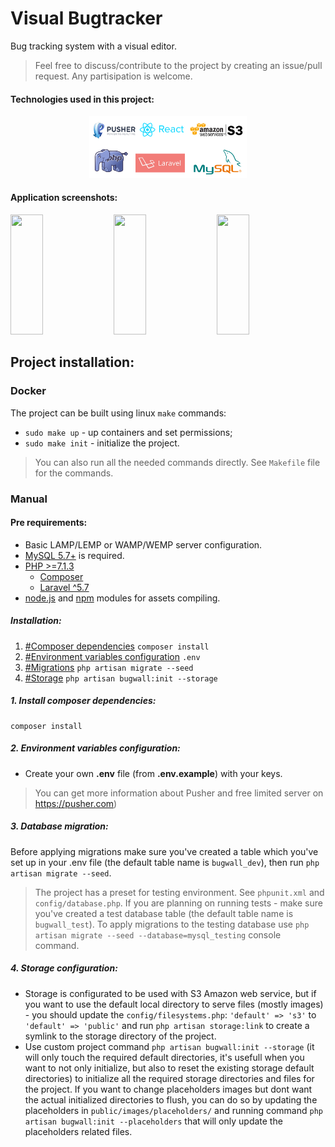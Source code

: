 # Visual Bugtracker

Bug tracking system with a visual editor.
> Feel free to discuss/contribute to the project by creating an issue/pull request. Any partisipation is welcome.

#### Technologies used in this project:
<p align="center">
<img width="50%" src="https://github.com/StanislavBogatov/BugWall_Visual_Bugtracker/blob/master/github_screenshots/technologies_used.PNG?raw=true"></img>
</p>


#### Application screenshots:

<img height="192px" width="32%" src="https://raw.githubusercontent.com/stasgar/Visual_Bugtracker/master/github_screenshots/pages_screenshots/Projects.png"></img>
<img height="192px" width="32%" src="https://raw.githubusercontent.com/stasgar/Visual_Bugtracker/master/github_screenshots/pages_screenshots/Issues.png"></img>
<img height="192px" width="32%" src="https://raw.githubusercontent.com/stasgar/Visual_Bugtracker/master/github_screenshots/pages_screenshots/Editor.png"></img>

## Project installation:

### Docker

The project can be built using linux `make` commands:
- `sudo make up` - up containers and set permissions;
- `sudo make init` - initialize the project.

> You can also run all the needed commands directly. See `Makefile` file for the commands.

### Manual

#### Pre requirements:
- Basic LAMP/LEMP or WAMP/WEMP server configuration.
- [MySQL 5.7+](https://www.mysql.com/ "MySQL official website") is required.
- [PHP >=7.1.3](https://php.net "PHP official website")
    - [Composer](https://getcomposer.org "Composer official website")
    - [Laravel ^5.7](https://laravel.com "Laravel official website")
- [node.js](https://nodejs.org/en/ "nodejs official website") and [npm](https://www.npmjs.com/ "nodejs official website") modules for assets compiling.

##### Installation:
1. [#Composer dependencies](#1-install-composer-dependencies) `composer install`
2. [#Environment variables configuration](#2-create-your-own-env-file-from-envexample-with-your-keys) `.env`
3. [#Migrations](#3-database-migration) `php artisan migrate --seed`
4. [#Storage](#4-storage-configuration) `php artisan bugwall:init --storage`

##### 1. Install composer dependencies:
```
composer install
```

##### 2. Environment variables configuration:
- Create your own **.env** file (from **.env.example**) with your keys.

>You can get more information about Pusher and free limited server on https://pusher.com)

##### 3. Database migration:
Before applying migrations make sure you've created a table which you've set up in your .env file (the default table name is `bugwall_dev`), then run `php artisan migrate --seed`.
> The project has a preset for testing environment. See `phpunit.xml` and `config/database.php`. If you are planning on running tests - make sure you've created a test database table (the default table name is `bugwall_test`). To apply migrations to the testing database use `php artisan migrate --seed --database=mysql_testing` console command.

##### 4. Storage configuration:
- Storage is configurated to be used with S3 Amazon web service, but if you want to use the default local directory to serve files (mostly images) - you should update the `config/filesystems.php`: ` 'default' => 's3' ` to ` 'default' => 'public' ` and run `php artisan storage:link` to create a symlink to the storage directory of the project.
- Use custom project command `php artisan bugwall:init --storage` (it will only touch the required default directories, it's usefull when you want to not only initialize, but also to reset the existing storage default directories) to initialize all the required storage directories and files for the project. If you want to change placeholders images but dont want the actual initialized directories to flush, you can do so by updating the placeholders in `public/images/placeholders/` and running command `php artisan bugwall:init --placeholders` that will only update the placeholders related files.

